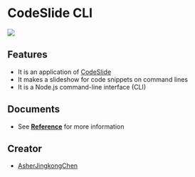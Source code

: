 # CodeSlide CLI
[![](https://img.shields.io/npm/v/codeslide-cli?color=%230647D4&label=npm&style=flat-square)](https://www.npmjs.com/package/codeslide-cli?activeTab=readme)

## Features
- It is an application of [CodeSlide](https://github.com/AsherJingkongChen/codeslide)
- It makes a slideshow for code snippets on command lines
- It is a Node.js command-line interface (CLI)

## Documents
- See [**Reference**](https://github.com/AsherJingkongChen/codeslide/blob/main/packages/cli/docs/REFERENCE.md) for more information

## Creator
- [AsherJingkongChen](https://github.com/AsherJingkongChen)
